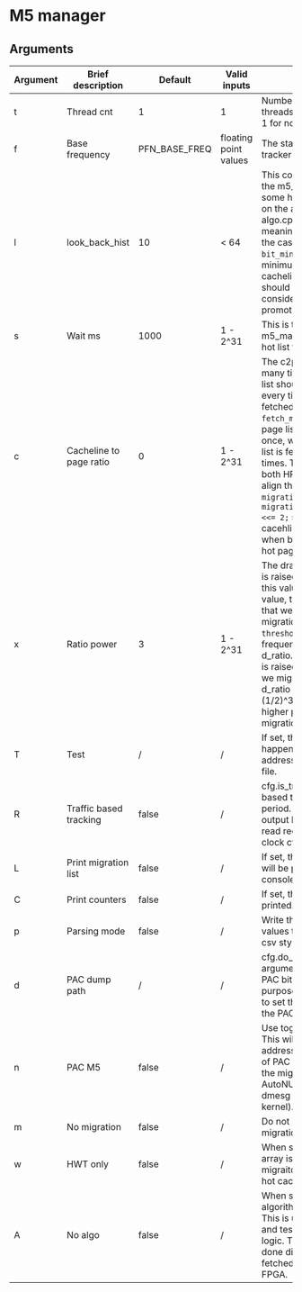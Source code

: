 # M5 manager

## Arguments

| Argument | Brief description | Default | Valid inputs | Note |
| -------- | ----------------- | ------- | ------------ | ---- |
| t | Thread cnt | 1 | 1 | Number of migrating threads. This only supports 1 for now | 
| f | Base frequency | PFN_BASE_FREQ | floating point values | The starting frequency of tracker output.|
| l | look_back_hist | 10 | < 64 | This corresponds to how the m5_manager filter out some hot page. Depending on the algorithm in algo.cpp, hist have different meaning. For example, in the case of HWT, it sets the `bit_min` which indicates the minimum number of hot cacheline that a page should have, to be considered for page promotion | 
| s | Wait ms | 1000 | 1 - 2^31 | This is the period of m5_manager fetching the hot list from the FPGA |
| c | Cacheline to page ratio | 0 | 1 - 2^31 | The c2p\_ratio decides how many times the cacheline list should be fetched, for every time the page list is fetched. For example, in the `fetch_migrate_list`, the page list is always fetched once, while the cacheline list is fetched `c2p_ratio` times. This will make use of both HPT and HWT and align the two in `migration_pfn`. (The ` migration_pfn[current_pfn] <<= 2;` simply gives a hot cacehline more weight when being considered for hot page promotion.) | 
| x | Ratio power | 3 | 1 - 2^31 | The dram / cxl density ratio is raised to the power of this value. The higher the value, the more “penalty” that we apply to page migration, `threshold_policy_v2`, frequency factor = c_ratio / d_ratio. The larger the value is raised to, the less page we migrate when the d_ratio is large, (1/2)^1 < (1/2)^3, and lower freq = higher period = less migration. | 
| T | Test | / | / | If set, the migration will not happen, but instead, the hot address will be written to a file. | 
| R | Traffic based tracking | false | / | cfg.is_traffic – Use traffic-based tracker output period. The tracker will output based on number of read requests (instead of clock cycle).|
| L | Print migration list | false | / | If set, the migrating address will be printed to the console.|
| C | Print counters | false | / | If set, the statistics will be printed. |
| p | Parsing mode | false | / | Write the migration statistic values to the console, in csv style. |
| d | PAC dump path | / | / | cfg.do_dump – Using this argument will require the PAC bitstreams. The purpose of this argument is to set the path for dumping the PAC values. |
| n | PAC M5 | false | / | Use together as `do_dump`. This will log the migrating address to a file in the case of PAC + M5. This will log the migrating address for AutoNUMA balancing with dmesg (with a modified kernel). |
| m | No migration | false | / | Do not issue page migration. |
| w | HWT only | false | / | When set, the hot page array is ignored, and migraiton is only based on hot cachelines. |
| A | No algo | false | / | When set, the filtering algorithm is not applied. This is useful for debugging and testing the migration logic. The migration will be done directly based on the fetched hot pages from the FPGA. |

